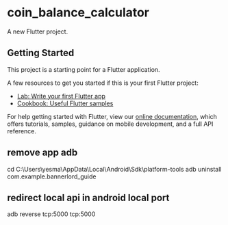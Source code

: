 # coin_balance_calculator

A new Flutter project.

## Getting Started

This project is a starting point for a Flutter application.

A few resources to get you started if this is your first Flutter project:

- [Lab: Write your first Flutter app](https://flutter.dev/docs/get-started/codelab)
- [Cookbook: Useful Flutter samples](https://flutter.dev/docs/cookbook)

For help getting started with Flutter, view our
[online documentation](https://flutter.dev/docs), which offers tutorials,
samples, guidance on mobile development, and a full API reference.

## remove app adb
cd C:\Users\yesma\AppData\Local\Android\Sdk\platform-tools
adb uninstall com.example.bannerlord_guide 

## redirect local api in android local port

adb reverse tcp:5000 tcp:5000